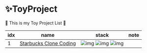 # ✨ToyProject

👻 This is my Toy Project List 👻

| idx  | name                                                         | stack                                                        | note |
| ---- | ------------------------------------------------------------ | ------------------------------------------------------------ | ---- |
| 1    | [Starbucks Clone Coding](https://github.com/swENGsh/ToyProject/tree/master/01.Starbucks%20Clone%20Coding) | ![img](https://camo.githubusercontent.com/989c72c75f8e78ca3d5f8faf7d6d50228c2154b400a1280c36dff4d62783fadd/68747470733a2f2f696d672e736869656c64732e696f2f62616467652f48544d4c352d4533344632363f7374796c653d666c6174266c6f676f3d48544d4c35266c6f676f436f6c6f723d7768697465) ![img](https://camo.githubusercontent.com/79fe43df22a9d1011a93608949644a2676fb125b92192462dc5ae33558f69d14/68747470733a2f2f696d672e736869656c64732e696f2f62616467652f435353332d3135373242363f7374796c653d666c6174266c6f676f3d43535333266c6f676f436f6c6f723d7768697465) ![img](https://camo.githubusercontent.com/c5df1204f5d67f012364465944cba6d3db0bd644ae75c8f366d973dc4448cff8/68747470733a2f2f696d672e736869656c64732e696f2f62616467652f4a6176615363726970742d4637444631453f7374796c653d666c6174266c6f676f3d4a617661536372697074266c6f676f436f6c6f723d626c61636b) |      |